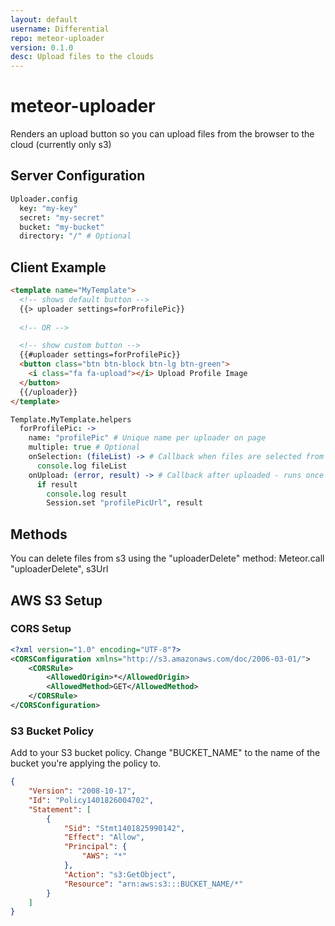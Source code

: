 ```yaml
---
layout: default
username: Differential
repo: meteor-uploader
version: 0.1.0
desc: Upload files to the clouds
---
```

# meteor-uploader

Renders an upload button so you can upload files from the browser to the cloud (currently only s3)

## Server Configuration
```CoffeeScript
Uploader.config
  key: "my-key"
  secret: "my-secret"
  bucket: "my-bucket"
  directory: "/" # Optional
```

## Client Example
```HTML
<template name="MyTemplate">
  <!-- shows default button -->
  {{> uploader settings=forProfilePic}}
  
  <!-- OR -->

  <!-- show custom button -->
  {{#uploader settings=forProfilePic}}
  <button class="btn btn-block btn-lg btn-green">
    <i class="fa fa-upload"></i> Upload Profile Image
  </button>
  {{/uploader}}
</template>
```

```CoffeeScript
Template.MyTemplate.helpers
  forProfilePic: ->
    name: "profilePic" # Unique name per uploader on page
    multiple: true # Optional
    onSelection: (fileList) -> # Callback when files are selected from dialog
      console.log fileList
    onUpload: (error, result) -> # Callback after uploaded - runs once per file uploaded
      if result
        console.log result
        Session.set "profilePicUrl", result
```

## Methods
You can delete files from s3 using the "uploaderDelete" method:
Meteor.call "uploaderDelete", s3Url


## AWS S3 Setup
### CORS Setup
```XML
<?xml version="1.0" encoding="UTF-8"?>
<CORSConfiguration xmlns="http://s3.amazonaws.com/doc/2006-03-01/">
    <CORSRule>
        <AllowedOrigin>*</AllowedOrigin>
        <AllowedMethod>GET</AllowedMethod>
    </CORSRule>
</CORSConfiguration>
```

### S3 Bucket Policy
Add to your S3 bucket policy. Change "BUCKET_NAME" to the name of the bucket you're applying the policy to.
```JSON
{
	"Version": "2008-10-17",
	"Id": "Policy1401826004702",
	"Statement": [
		{
			"Sid": "Stmt1401825990142",
			"Effect": "Allow",
			"Principal": {
				"AWS": "*"
			},
			"Action": "s3:GetObject",
			"Resource": "arn:aws:s3:::BUCKET_NAME/*"
		}
	]
}
```
